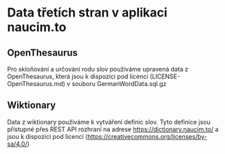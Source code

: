 # Data třetích stran v aplikaci naucim.to
## OpenThesaurus
Pro skloňování a určování rodu slov používáme upravená data z OpenThesaurus, která jsou k dispozici pod licencí (LICENSE-OpenThesaurus.md) v souboru GermanWordData.sql.gz
## Wiktionary
Data z wiktionary používáme k vytváření definic slov. Tyto definice jsou přístupné přes REST API rozhraní na adrese https://dictionary.naucim.to/ a jsou k dispozici pod licencí (https://creativecommons.org/licenses/by-sa/4.0/)
